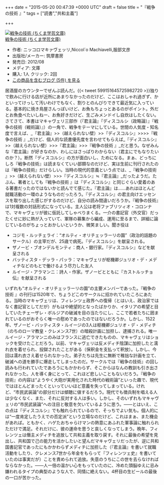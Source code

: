 
+++
date = "2015-05-20 00:47:39 +0000 UTC"
draft = false
title = "『戦争の技術 』"
tags = ["読書","共和主義"]

+++
<div class="hatena-asin-detail"><a href="http://www.amazon.co.jp/exec/obidos/ASIN/4480094776/bestylesnet-22/"><img src="http://ecx.images-amazon.com/images/I/51gz1-f5u%2BL._SL160_.jpg" class="hatena-asin-detail-image" alt="戦争の技術 (ちくま学芸文庫)" title="戦争の技術 (ちくま学芸文庫)"/></a><div class="hatena-asin-detail-info"><a href="http://www.amazon.co.jp/exec/obidos/ASIN/4480094776/bestylesnet-22/">戦争の技術 (ちくま学芸文庫)</a><ul><li><span class="hatena-asin-detail-label">作者:</span> ニッコロマキァヴェッリ,Niccol`o Machiavelli,服部文彦</li><li><span class="hatena-asin-detail-label">出版社/メーカー:</span> 筑摩書房</li><li><span class="hatena-asin-detail-label">発売日:</span> 2012/08</li><li><span class="hatena-asin-detail-label">メディア:</span> 文庫</li><li><span class="hatena-asin-detail-label">購入</span>: 1人 <span class="hatena-asin-detail-label">クリック</span>: 2回</li><li><a href="http://d.hatena.ne.jp/asin/4480094776/bestylesnet-22" target="_blank">この商品を含むブログ (5件) を見る</a></li></ul></div><div class="hatena-asin-detail-foot"></div></div>居酒屋のカウンターでぜんぶ読んだ。{{< tweet 599151645725982720 >}}独りで飲みに行ける店が近所にあまりなかったのだけど、ここはおしゃれ過ぎず、かといってけっして汚いわけでもなく、割りとのんびりできて最近気に入っている。基本的に焼き鳥屋さんっぽいけど、お魚もちょっとあるのがポイント。外だとお魚食べたいしねー、お魚好きだけど、生ごみメンドイし自炊はしたくない。さてさて、本書はマキャヴェリ三部作（『君主論』『ディスコルシ（政略論）』『戦争の技術（戦術論）』）の一角で、戦争をテーマにしている。世間の人気度・知名度で言えば、_『君主論』>>（越えられない壁）>>『ディスコルシ』>>>>『戦争の技術 』_だけど、個人的な読書優先度を言わせてもらえば_『ディスコルシ』>>（越えられない壁）>>>『君主論』>>>『戦争の技術 』_だと思う。なぜみんな『君主論』が好きなのか、わしにはさっぱりわからない（君主にでもなりたいのか？）。断然『ディスコルシ』の方が面白いし、ためになる。まぁ、どっちにしろ『戦争の技術』は読まなくていい部類なのだけど、実は生前に刊行されたのは『戦争の技術』だけらしい。当時の現代的意義という点では、_『戦争の技術 』>>（越えられない壁）>>>『ディスコルシ』≒『君主論』_だったようだ。たぶん、著者としても『戦争の技術 』は『ディスコルシ』と同じぐらい愛着のある著書だったのではないかと読んでて感じた。『君主論』は……あれはほとんど就職活動の一環のようなものだったろう。『ディスコルシ』の君主向けエッセンスを取り出した感じがするのだけど、自分の読み間違いだろうか。『戦争の技術』は1対複数の対話形式になっている。主人公は老将ファブリツィオ・コロンナで、マキャヴェリが彼に仮託してしゃべりまくる。一介の書記官（外交官）だったくせに妙に熱が入っていて、軍隊の募集から編成、運用に至るまで、詳細に論じているのがちょっとおかしいというか、微笑ましい。聞き役は

<ul>
<li>コジモ・ルッチェライ：“オルティ・オリチェッラーリの園”（政治的話題のサークル）の主宰だが、25歳で病死。『ディスコルシ』を献呈される。</li>
<li>ザノービ・ブオンデルモンティ：商人・銀行家。『ディスコルシ』などを献呈される</li>
<li>バッティスタ・デッラ・パッラ：マキャヴェリが枢機卿ジュリオ・デ・メディチなどのもとで働けるよう尽力した友人</li>
<li>ルイージ・アラマンニ：詩人・作家。ザノービとともに『カストルッチョ伝』を献呈される</li>
</ul>いずれも“オルティ・オリチェッラーリの園”の主要メンバーであった。『戦争の技術 』の刊行は1520年で、ちょうどこのサークルに招かれていたころにあたる。当時のマキャヴェリは、フィレンツェ政界への復帰（とはいえ、政治家ではなく書記官としてだが）がもはや絶望的となったばかりか、イタリアの希望と目していたチェーザレ・ボルジアの破滅を目の当たりにし、ここで若者たちに囲まれているのがおそらく唯一の慰めであったのではないだろうか。しかし、1522年、ザノービ・バッティスタ・ルイージの3人は枢機卿ジュリオ・デ・メディチ（のちのローマ教皇・クレメンス7世）の暗殺計画に加担し、逮捕される。唯一ルイージ・アラマンニのみはフランスに逃亡できたものの、マキャヴェリはショックを受けたことだろう。以前、マキャヴェリは反メディチ陰謀に加担したと濡れ衣を着せられ、投獄されたことがある（保釈金を支払って釈放）。しかし、今回は濡れ衣さえ着せられなかった。弟子たちは先生に無断で稚拙な計画を立て、破滅への道を勝手に爆走してしまったのだ。サークルでは『戦争の技術』の回し読みも行われていたであろうにもかかわらず、そこからはなんの教訓も引き出されなかった。人を導く身にとって、これほど悲しいこともないだろう。『戦争の技術』の内容は“ようやく大砲が実用化された時代の戦術論”といった趣で、現代ではほとんどまったくといっていいほど意義を失ってしまっている。けれど、“市民武装論”の部分だけは傾聴に値するだろう。現代でも徴兵制を唱える人は少なくなく、また、それに反対する人は多い。しかし、そのいずれもマキャヴェリの“市民武装論”への注目と敬意を欠いているように思う。――とはいえ、この点は『ディスコルシ』でも触れられているので、そっちでよい気も。個人的には“一度肯定したうえでの否定派”という立場なのだけど、これはまぁ、また機会があれば。ともかく、ハゲたおちゃらけマンの熱意にあふれた軍事論に触れられただけで満足。それだけに、彼の運命を思うと哀しくなってしまう。晩年、フィレンツェは僭主メディチを追放して共和主義を取り戻す。それに最後の希望を見出し、共和国で己の能力を活かしたいと望んだマキャヴェリだったが、逆に共和国書記官であったにもかかわらずメディチに加担した（『君主論』を書いて就職活動をしたり、クレメンス7世から年金をもらって『フィレンツェ史』を書いていたのは事実だが）ことを責められて追放。失意のうちにこの世を去らなければならなかった。――人一倍の温かい心をもっていたのに、冷めた頭脳ゆえに忌み嫌われるタイプの典型のような人で、同情に絶えない。4杯目の生ビールの最後の一口が苦かった。


